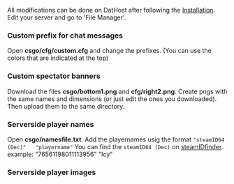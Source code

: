 All modifications can be done on DatHost after following the [Installation](docs/installation.md). Edit your server and go to 'File Manager'.

### Custom prefix for chat messages
Open **csgo/cfg/custom.cfg** and change the prefixes. (You can use the colors that are indicated at the top)

### Custom spectator banners
Download the files **csgo/bottom1.png** and **cfg/right2.png**. Create pngs with the same names and dimensions (or just edit the ones you downloaded). Then upload them to the same directory.

### Serverside player names
Open **csgo/namesfile.txt**. Add the playernames usig the format ```"steamID64 (Dec)"	"playername"``` You can find the ```steamID64 (Dec)``` on <a href="https://steamidfinder.com/" target="_blank">steamIDfinder</a>. example: "76561198011113956"	"Icy"

### Serverside player images
